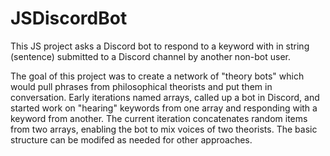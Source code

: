 # JSDiscordBot
This JS project asks a Discord bot to respond to a keyword with in string (sentence) submitted to a Discord channel by another non-bot user.


The goal of this project was to create a network of "theory bots" which would pull phrases from philosophical theorists and put them in conversation.
Early iterations named arrays, called up a bot in Discord, and started work on "hearing" keywords from one array and responding with a keyword from another.
The current iteration concatenates random items from two arrays, enabling the bot to mix voices of two theorists.
The basic structure can be modifed as needed for other approaches.
